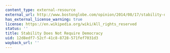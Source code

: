 ```yaml
---
content_type: external-resource
external_url: http://www.bostonglobe.com/opinion/2014/08/17/stability-does-not-require-democracy/mOUHg9onjzQGb5UvoN8vKO/story.html
has_external_license_warning: true
license: https://en.wikipedia.org/wiki/All_rights_reserved
status: ''
title: Stability Does Not Require Democracy
uid: 12d8edf7-52cf-41c8-8728-571fef7031d3
wayback_url: ''
---
```


